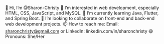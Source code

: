 👋 Hi, I’m @Sharon-Christy
👀 I’m interested in web development, especially HTML, CSS, JavaScript, and MySQL.
🌱 I’m currently learning Java, Flutter, and Spring Boot.
💞️ I’m looking to collaborate on front-end and back-end web development projects.
📫 How to reach me: Email: sharonchristy@gmail.com or LinkedIn: linkedin.com/in/sharonchristy
😄 Pronouns: She/Her



